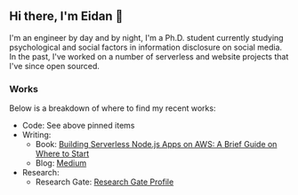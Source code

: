 ## Hi there, I'm Eidan 👋

I'm an engineer by day and by night, I'm a Ph.D. student currently studying psychological and social factors in information disclosure on social media. In the past, I've worked on a number of serverless and website projects that I've since open sourced. 

### Works
Below is a breakdown of where to find my recent works:
<ul>
  <li>Code: See above pinned items</li>
  <li>
    Writing:
    <ul>
      <li>
        Book:  <a href="https://books.eidanrosado.com/products/building-serverless-nodejs-apps-on-aws/">Building Serverless Node.js Apps on AWS: A Brief Guide on Where to Start</a>
      </li>
      <li>Blog: <a href="https://medium.com/@eidanrosado">Medium</a></li>
    </ul>
  </li>
  <li>
    Research:
    <ul>
      <li>
        Research Gate: <a href="https://www.researchgate.net/profile/Eidan-Rosado">Research Gate Profile</a>
      </li>
    </ul>
  </li>
</ul>

<!--
**EdyVision/EdyVision** is a ✨ _special_ ✨ repository because its `README.md` (this file) appears on your GitHub profile.

Here are some ideas to get you started:

- 🔭 I’m currently working on ...
- 🌱 I’m currently learning ...
- 👯 I’m looking to collaborate on ...
- 🤔 I’m looking for help with ...
- 💬 Ask me about ...
- 📫 How to reach me: ...
- 😄 Pronouns: ...
- ⚡ Fun fact: ...
-->
